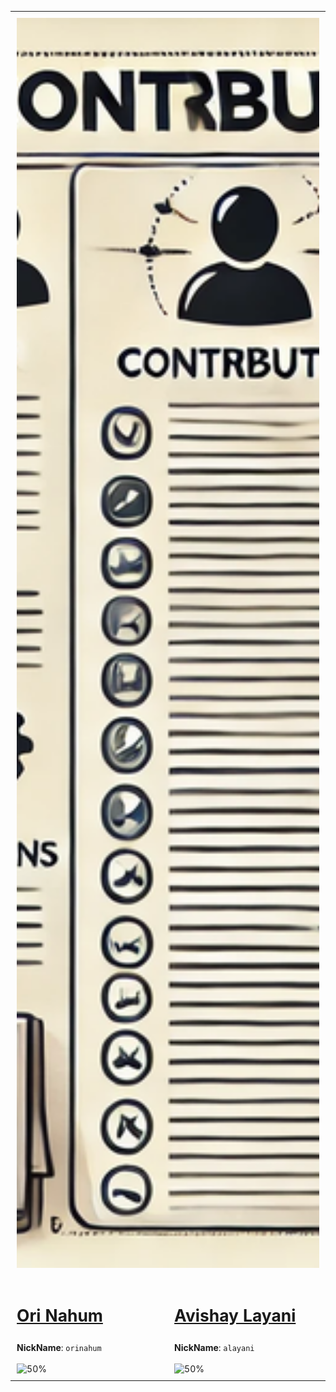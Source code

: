 <table style="width: 100%; border-collapse: collapse;">
  <tr>
    <td colspan="2" style="padding: 2%; text-align: center;">
      <img src="assets/CONTRIBUTERS.png" alt="CONTRIBUTERS.md" style="width: 100%; height: 50vh; object-fit: cover;">
    </td>
  </tr>
  <tr>
    <td style="vertical-align: top; padding: 2%; width: 50%;">
      <a href="https://github.com/orinahum">
        <h3 style="font-size: calc(1.5vw + 12px);">Ori Nahum</h3>
      </a>
      <strong>NickName</strong>: <code>orinahum</code>
      <br><br>
      <img src="https://img.shields.io/badge/Contribute-50%25-blue" alt="50%" style="width: 100%; height: 10%; object-fit: contain;">
    </td>
    <td style="vertical-align: top; padding: 2%; width: 50%;">
      <a href="https://github.com/lavishay-technion">
        <h3 style="font-size: calc(1.5vw + 12px);">Avishay Layani</h3>
      </a>
      <strong>NickName</strong>: <code>alayani</code>
      <br><br>
      <img src="https://img.shields.io/badge/Contribute-50%25-blue" alt="50%" style="width: 100%; height: 10%; object-fit: contain;">
    </td>
  </tr>
</table>
